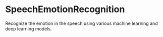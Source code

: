 # SpeechEmotionRecognition
Recognize the emotion in the speech using various machine learning and deep learning models.
